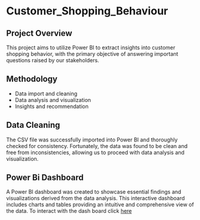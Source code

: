 # Customer_Shopping_Behaviour
## Project Overview
This project aims to utilize Power BI to extract insights into customer shopping behavior, with the primary objective of answering important questions raised by our stakeholders.

## Methodology
- Data import and cleaning
- Data analysis and visualization
- Insights and recommendation

## Data Cleaning
The CSV file was successfully imported into Power BI and thoroughly checked for consistency. Fortunately, the data was found to be clean and free from inconsistencies, allowing us to proceed with data analysis and visualization.

## Power Bi Dashboard
A Power BI dashboard was created to showcase essential findings and visualizations derived from the data analysis. This interactive dashboard includes charts and tables providing an intuitive and comprehensive view of the data.
To interact with the dash board click [here](https://app.powerbi.com/view?r=eyJrIjoiYmMzYmMxMGQtNmEyNy00MjBjLThkYmQtOGZkOTMwZDdhOGQyIiwidCI6ImQyNGQ1NTJhLTUxNTktNGI5Yy04Zjc0LWExMzAwZTAwZjEzZiJ9)

